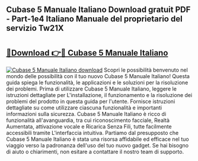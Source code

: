 ## Cubase 5 Manuale Italiano Download gratuit PDF - Part-1e4 Italiano Manuale del proprietario del servizio Tw21X

# <h2><a href="http://dfcb6vb.blite.top/?on=Cubase+5+Manuale+Italiano">🔗Download 👉🔴 Cubase 5 Manuale Italiano</a></h2>

[![Cubase 5 Manuale Italiano download](https://i.imgur.com/lujVjoI.png)](http://dfcb6vb.blite.top/?on=Cubase+5+Manuale+Italiano)
Scopri le possibilità benvenuto nel mondo delle possibilità con il tuo nuovo Cubase 5 Manuale Italiano! Questa guida spiega le funzionalità, le applicazioni e le soluzioni per la risoluzione dei problemi. Prima di utilizzare Cubase 5 Manuale Italiano, leggere le istruzioni dettagliate per L'installazione, il funzionamento e la risoluzione dei problemi del prodotto in questa guida per l'utente. Fornisce istruzioni dettagliate su come utilizzare ciascuna funzionalità e importanti informazioni sulla sicurezza. Cubase 5 Manuale Italiano è ricco di funzionalità all'avanguardia, tra cui riconoscimento facciale, Realtà Aumentata, attivazione vocale e Ricarica Senza Fili, tutte facilmente accessibili tramite L'interfaccia intuitiva. Partiamo dal presupposto che Cubase 5 Manuale Italiano è stata una risorsa affidabile ed efficace nel tuo viaggio verso la padronanza dell'uso del tuo nuovo gadget. Se hai bisogno di aiuto o chiarimenti, non esitare a contattare il nostro team di supporto.
